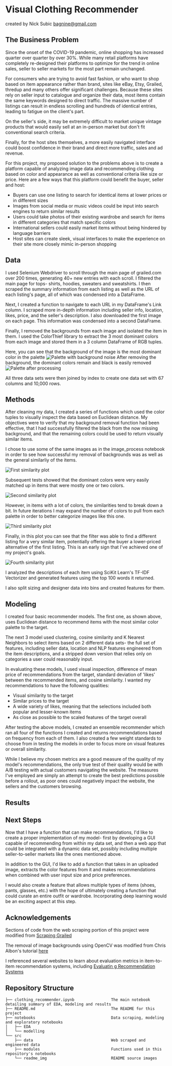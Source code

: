# Visual Clothing Recommender
created by Nick Subic
bagnine@gmail.com

## The Business Problem

Since the onset of the COVID-19 pandemic, online shopping has increased quarter over quarter by over 30%. While many retail platforms have completely re-designed their platforms to optimize for the trend in online sales, seller to seller markets for the most part remain unchanged. 

For consumers who are trying to avoid fast fashion, or who want to shop based on item appearance rather than brand, sites like eBay, Etsy, Grailed, thredup and many others offer significant challenges. Because these sites rely on seller input to catalogue and organize their data, most items contain the same keywords designed to direct traffic. The massive number of listings can result in endless scrolling and hundreds of identical entries, leading to fatigue on the client's part. 

On the seller's side, it may be extremely difficult to market unique vintage products that would easily sell at an in-person market but don't fit conventional search criteria. 

Finally, for the host sites themselves, a more easily navigated interface could boost confidence in their brand and direct more traffic, sales and ad revenue. 

For this project, my proposed solution to the problems above is to create a platform capable of analyzing image data and recommending clothing based on color and appearance as well as conventional criteria like size or price. Here are a few ways that this platform could benefit the buyer, seller and host:

* Buyers can use one listing to search for identical items at lower prices or in different sizes
* Images from social media or music videos could be input into search engines to return similar results
* Users could take photos of their existing wardrobe and search for items in different categories that match specific colors
* International sellers could easily market items without being hindered by language barriers
* Host sites can create sleek, visual interfaces to make the experience on their site more closely mimic in-person shopping

## Data

I used Selenium Webdriver to scroll through the main page of grailed.com over 200 times, generating 40+ new entries with each scroll. I filtered the main page for tops- shirts, hoodies, sweaters and sweatshirts. I then scraped the summary information from each listing as well as the URL of each listing's page, all of which was condensed into a DataFrame.

Next, I created a function to navigate to each URL in my DataFrame's Link column. I scraped more in-depth information including seller info, location, likes, price, and the seller's description. I also downloaded the first image on each page. This information was condensed into a second DataFrame.

Finally, I removed the backgrounds from each image and isolated the item in them. I used the ColorThief library to extract the 3 most dominant colors from each image and stored them in a 3 column DataFrame of RGB tuples. 

Here, you can see that the background of the image is the most dominant color in the palette
![Palette with background noise](./src/readme_img/palette1.png)
After removing the background, the dominant colors remain and black is easily removed
![Palette after processing](./src/readme_img/palette2.png)

All three data sets were then joined by index to create one data set with 67 columns and 10,000 rows.

## Methods

After cleaning my data, I created a series of functions which used the color tuples to visually inspect the data based on Euclidean distance. My objectives were to verify that my background removal function had been effective, that I had successfully filtered the black from the now missing background, and that the remaining colors could be used to return visually similar items.

I chose to use some of the same images as in the image_process notebook in order to see how successful my removal of backgrounds was as well as the general similarliy of the items.

![First similarity plot](./src/readme_img/6plot.png)

Subsequent tests showed that the dominant colors were very easily matched up in items that were mostly one or two colors.

![Second similarity plot](./src/readme_img/6plot2.png)

However, in items with a lot of colors, the similarities tend to break down a bit. In future iterations I may expand the number of colors to pull from each palette in order to better categorize images like this one.

![Third similarity plot](./src/readme_img/6plot3.png)

Finally, in this plot you can see that the filter was able to find a different listing for a very similar item, potentially offering the buyer a lower-priced alternative of the first listing. This is an early sign that I've achieved one of my project's goals.

![Fourth similarity plot](./src/readme_img/6plot4.png)

I analyzed the descriptions of each item using SciKit Learn's TF-IDF Vectorizer and generated features using the top 100 words it returned. 

I also split sizing and designer data into bins and created features for them. 

## Modeling 

I created four basic recommender models. The first one, as shown above, uses Euclidean distance to recommend items with the most similar color palette to the target. 

The next 3 model used clustering, cosine similarity and K Nearest Neighbors to select items based on 2 different data sets- the full set of features, including seller data, location and NLP features engineered from the item descriptions, and a stripped down version that relies only on categories a user could reasonably input.

In evaluating these models, I used visual inspection, difference of mean price of recommendations from the target, standard deviation of 'likes' between the recommended items, and cosine similarity. I wanted my recommendations to have the following qualities:

* Visual similarity to the target
* Similar prices to the target
* A wide variety of likes, meaning that the selections included both popular and lesser-known items
* As close as possible to the scaled features of the target overall

After testing the above models, I created an ensemble recommender which ran all four of the functions I created and returns recommendations based on frequency from each of them. I also created a few weight standards to choose from in testing the models in order to focus more on visual features or overall similarity.

While I believe my chosen metrics are a good measure of the quality of my model's recommendations, the only true test of their quality would be with A/B testing with actual customers navigating the website. The measures I've employed are simply an attempt to create the best predictions possible before a rollout, as poor ones could negatively impact the website, the sellers and the customers browsing. 

## Results



## Next Steps

Now that I have a function that can make recommendations, I'd like to create a proper implementation of my model- first by developing a GUI capable of recommending from within my data set, and then a web app that could be integrated with a dynamic data set, possibly including multiple seller-to-seller markets like the ones mentioned above.

In addition to the GUI, I'd like to add a function that takes in an uploaded image, extracts the color features from it and makes recommendations when combined with user input size and price preferences. 

I would also create a feature that allows multiple types of items (shoes, pants, glasses, etc.) with the hope of ultimately creating a function that could curate an entire outfit or wardrobe. Incorporating deep learning would be an exciting aspect at this step. 

## Acknowledgements

Sections of code from the web scraping portion of this project were modified from [Scraping Grailed](https://medium.com/@mike_liu/scraping-grailed-8501eef914a8)

The removal of image backgrounds using OpenCV was modified from Chris Albon's tutorial [here](https://chrisalbon.com/machine_learning/preprocessing_images/remove_backgrounds/)

I referenced several websites to learn about evaluation metrics in item-to-item recommendation systems, including [Evaluatin g Recommendation Systems](https://medium.com/fnplus/evaluating-recommender-systems-with-python-code-ae0c370c90be)

## Repository Structure

```
├── clothing_recommender.ipynb                The main notebook detailing summary of EDA, modeling and results
├── README.md                                 The README for this project                                 
├── notebooks                                 Data scraping, modeling and exploratory notebooks
│   ├── EDA
│   └── modelling
└── src
    ├── data                                  Web scraped and engineered data
    ├── modules                               Functions used in this repository's notebooks
    └── readme_img                            README source images
```
